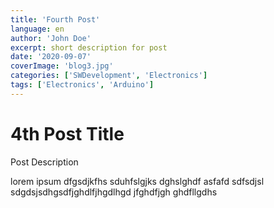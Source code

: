 ```yaml
---
title: 'Fourth Post'
language: en
author: 'John Doe'
excerpt: short description for post
date: '2020-09-07'
coverImage: 'blog3.jpg'
categories: ['SWDevelopment', 'Electronics']
tags: ['Electronics', 'Arduino']
---
```


# 4th Post Title

Post Description

lorem ipsum dfgsdjkfhs sduhfslgjks dghslghdf asfafd sdfsdjsl sdgdsjsdhgsdfjghdlfjhgdlhgd jfghdfjgh ghdfllgdhs
